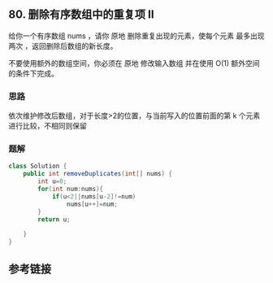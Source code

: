 ## 80. 删除有序数组中的重复项 II
给你一个有序数组 nums ，请你 原地 删除重复出现的元素，使每个元素 最多出现两次 ，返回删除后数组的新长度。

不要使用额外的数组空间，你必须在 原地 修改输入数组 并在使用 O(1) 额外空间的条件下完成。


### 思路
依次维护修改后数组，对于长度>2的位置，与当前写入的位置前面的第 k 个元素进行比较，不相同则保留
### 题解
```java
class Solution {
    public int removeDuplicates(int[] nums) {
        int u=0;
        for(int num:nums){
            if(u<2||nums[u-2]!=num)
                nums[u++]=num;
        }
        return u;
           
    }
}
```
## 参考链接